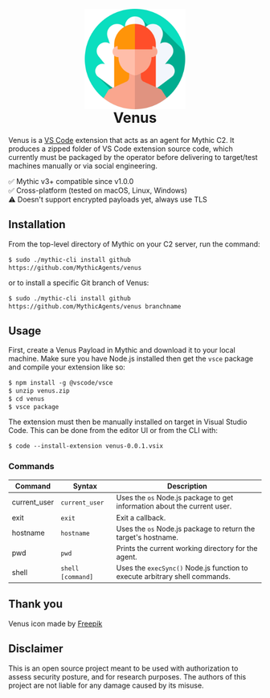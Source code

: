 <p align="center" style="margin-bottom: 0px !important;">
  <img width="200" src="Payload_Type/venus/venus/agent_functions/venus.svg"
    alt="Venus, Greek goddess" align="center">
</p>
<h1 align="center" style="margin-top: 0px;">Venus<br/></h1>

Venus is a [VS Code](https://code.visualstudio.com/) extension that acts as an
agent for Mythic C2. It produces a zipped folder of VS Code extension source
code, which currently must be packaged by the operator before delivering to
target/test machines manually or via social engineering.

:white_check_mark: Mythic v3+ compatible since v1.0.0  
:white_check_mark: Cross-platform (tested on macOS, Linux, Windows)  
:warning: Doesn't support encrypted payloads yet, always use TLS    

## Installation

From the top-level directory of Mythic on your C2 server, run the command:

```shell
$ sudo ./mythic-cli install github https://github.com/MythicAgents/venus
```

or to install a specific Git branch of Venus:

```shell
$ sudo ./mythic-cli install github https://github.com/MythicAgents/venus branchname
```

## Usage

First, create a Venus Payload in Mythic and download it to your local machine. Make sure 
you have Node.js installed then get the `vsce` package and compile your extension like so:

```shell
$ npm install -g @vscode/vsce
$ unzip venus.zip
$ cd venus
$ vsce package
```

The extension must then be manually installed on target in Visual Studio Code.
This can be done from the editor UI or from the CLI with:

```shell
$ code --install-extension venus-0.0.1.vsix
```

### Commands

Command | Syntax | Description
------- | ------ | -----------
current_user | `current_user` | Uses the `os` Node.js package to get information about the current user.
exit | `exit` | Exit a callback.
hostname | `hostname` | Uses the `os` Node.js package to return the target's hostname.
pwd | `pwd` | Prints the current working directory for the agent.
shell | `shell [command]` | Uses the `execSync()` Node.js function to execute arbitrary shell commands.

## Thank you

Venus icon made by [Freepik](https://www.flaticon.com/authors/freepik)

## Disclaimer

This is an open source project meant to be used with authorization to assess
security posture, and for research purposes. The authors of this project are
not liable for any damage caused by its misuse.
